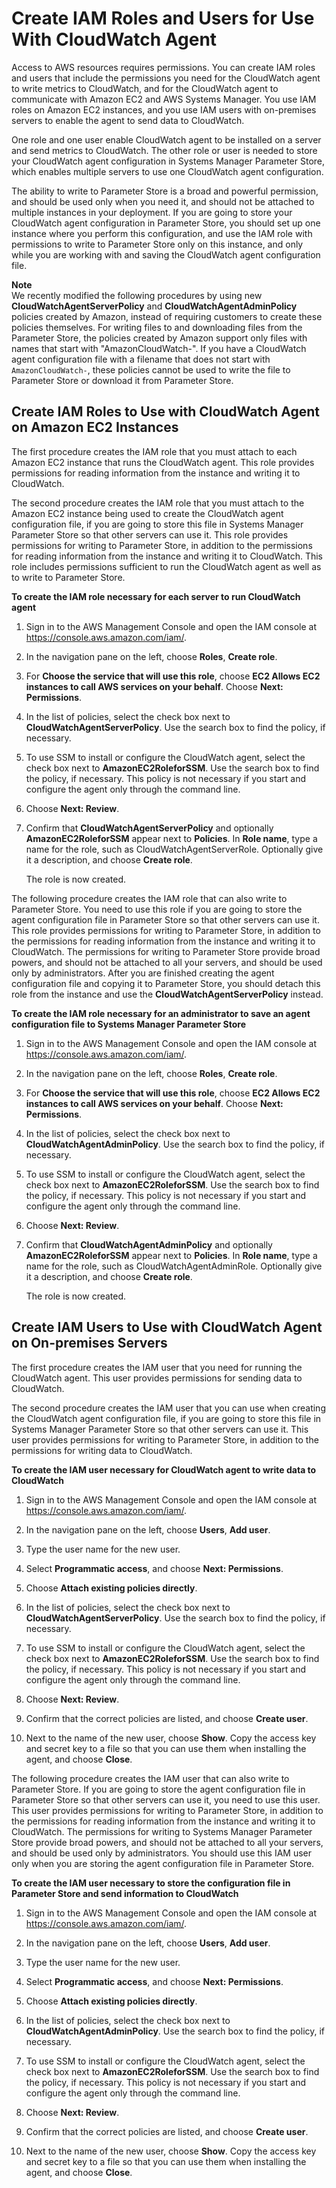 # Create IAM Roles and Users for Use With CloudWatch Agent<a name="create-iam-roles-for-cloudwatch-agent"></a>

Access to AWS resources requires permissions\. You can create IAM roles and users that include the permissions you need for the CloudWatch agent to write metrics to CloudWatch, and for the CloudWatch agent to communicate with Amazon EC2 and AWS Systems Manager\. You use IAM roles on Amazon EC2 instances, and you use IAM users with on\-premises servers to enable the agent to send data to CloudWatch\.

One role and one user enable CloudWatch agent to be installed on a server and send metrics to CloudWatch\. The other role or user is needed to store your CloudWatch agent configuration in Systems Manager Parameter Store, which enables multiple servers to use one CloudWatch agent configuration\.

The ability to write to Parameter Store is a broad and powerful permission, and should be used only when you need it, and should not be attached to multiple instances in your deployment\. If you are going to store your CloudWatch agent configuration in Parameter Store, you should set up one instance where you perform this configuration, and use the IAM role with permissions to write to Parameter Store only on this instance, and only while you are working with and saving the CloudWatch agent configuration file\.

**Note**  
We recently modified the following procedures by using new **CloudWatchAgentServerPolicy** and **CloudWatchAgentAdminPolicy** policies created by Amazon, instead of requiring customers to create these policies themselves\. For writing files to and downloading files from the Parameter Store, the policies created by Amazon support only files with names that start with "AmazonCloudWatch\-"\. If you have a CloudWatch agent configuration file with a filename that does not start with `AmazonCloudWatch-`, these policies cannot be used to write the file to Parameter Store or download it from Parameter Store\.

## Create IAM Roles to Use with CloudWatch Agent on Amazon EC2 Instances<a name="create-iam-roles-for-cloudwatch-agent-roles"></a>

The first procedure creates the IAM role that you must attach to each Amazon EC2 instance that runs the CloudWatch agent\. This role provides permissions for reading information from the instance and writing it to CloudWatch\.

The second procedure creates the IAM role that you must attach to the Amazon EC2 instance being used to create the CloudWatch agent configuration file, if you are going to store this file in Systems Manager Parameter Store so that other servers can use it\. This role provides permissions for writing to Parameter Store, in addition to the permissions for reading information from the instance and writing it to CloudWatch\. This role includes permissions sufficient to run the CloudWatch agent as well as to write to Parameter Store\.

**To create the IAM role necessary for each server to run CloudWatch agent**

1. Sign in to the AWS Management Console and open the IAM console at [https://console\.aws\.amazon\.com/iam/](https://console.aws.amazon.com/iam/)\.

1. In the navigation pane on the left, choose **Roles**, **Create role**\. 

1. For **Choose the service that will use this role**, choose ****EC2** Allows EC2 instances to call AWS services on your behalf**\. Choose **Next: Permissions**\.

1. In the list of policies, select the check box next to **CloudWatchAgentServerPolicy**\. Use the search box to find the policy, if necessary\. 

1. To use SSM to install or configure the CloudWatch agent, select the check box next to **AmazonEC2RoleforSSM**\. Use the search box to find the policy, if necessary\. This policy is not necessary if you start and configure the agent only through the command line\.

1. Choose **Next: Review**\.

1. Confirm that **CloudWatchAgentServerPolicy** and optionally **AmazonEC2RoleforSSM** appear next to **Policies**\. In **Role name**, type a name for the role, such as CloudWatchAgentServerRole\. Optionally give it a description, and choose **Create role**\.

   The role is now created\.

The following procedure creates the IAM role that can also write to Parameter Store\. You need to use this role if you are going to store the agent configuration file in Parameter Store so that other servers can use it\. This role provides permissions for writing to Parameter Store, in addition to the permissions for reading information from the instance and writing it to CloudWatch\. The permissions for writing to Parameter Store provide broad powers, and should not be attached to all your servers, and should be used only by administrators\. After you are finished creating the agent configuration file and copying it to Parameter Store, you should detach this role from the instance and use the **CloudWatchAgentServerPolicy** instead\.

**To create the IAM role necessary for an administrator to save an agent configuration file to Systems Manager Parameter Store**

1. Sign in to the AWS Management Console and open the IAM console at [https://console\.aws\.amazon\.com/iam/](https://console.aws.amazon.com/iam/)\.

1. In the navigation pane on the left, choose **Roles**, **Create role**\. 

1.  For **Choose the service that will use this role**, choose ****EC2** Allows EC2 instances to call AWS services on your behalf**\. Choose **Next: Permissions**\.

1. In the list of policies, select the check box next to **CloudWatchAgentAdminPolicy**\. Use the search box to find the policy, if necessary\. 

1. To use SSM to install or configure the CloudWatch agent, select the check box next to **AmazonEC2RoleforSSM**\. Use the search box to find the policy, if necessary\. This policy is not necessary if you start and configure the agent only through the command line\.

1. Choose **Next: Review**\.

1. Confirm that **CloudWatchAgentAdminPolicy** and optionally **AmazonEC2RoleforSSM** appear next to **Policies**\. In **Role name**, type a name for the role, such as CloudWatchAgentAdminRole\. Optionally give it a description, and choose **Create role**\.

   The role is now created\.

## Create IAM Users to Use with CloudWatch Agent on On\-premises Servers<a name="create-iam-roles-for-cloudwatch-agent-users"></a>

The first procedure creates the IAM user that you need for running the CloudWatch agent\. This user provides permissions for sending data to CloudWatch\.

The second procedure creates the IAM user that you can use when creating the CloudWatch agent configuration file, if you are going to store this file in Systems Manager Parameter Store so that other servers can use it\. This user provides permissions for writing to Parameter Store, in addition to the permissions for writing data to CloudWatch\. 

**To create the IAM user necessary for CloudWatch agent to write data to CloudWatch**

1. Sign in to the AWS Management Console and open the IAM console at [https://console\.aws\.amazon\.com/iam/](https://console.aws.amazon.com/iam/)\.

1. In the navigation pane on the left, choose **Users**, **Add user**\. 

1. Type the user name for the new user\.

1. Select **Programmatic access**, and choose **Next: Permissions**\.

1. Choose **Attach existing policies directly**\.

1. In the list of policies, select the check box next to **CloudWatchAgentServerPolicy**\. Use the search box to find the policy, if necessary\.

1. To use SSM to install or configure the CloudWatch agent, select the check box next to **AmazonEC2RoleforSSM**\. Use the search box to find the policy, if necessary\. This policy is not necessary if you start and configure the agent only through the command line\.

1. Choose **Next: Review**\.

1. Confirm that the correct policies are listed, and choose **Create user**\.

1. Next to the name of the new user, choose **Show**\. Copy the access key and secret key to a file so that you can use them when installing the agent, and choose **Close**\. 

The following procedure creates the IAM user that can also write to Parameter Store\. If you are going to store the agent configuration file in Parameter Store so that other servers can use it, you need to use this user\. This user provides permissions for writing to Parameter Store, in addition to the permissions for reading information from the instance and writing it to CloudWatch\. The permissions for writing to Systems Manager Parameter Store provide broad powers, and should not be attached to all your servers, and should be used only by administrators\. You should use this IAM user only when you are storing the agent configuration file in Parameter Store\.

**To create the IAM user necessary to store the configuration file in Parameter Store and send information to CloudWatch**

1. Sign in to the AWS Management Console and open the IAM console at [https://console\.aws\.amazon\.com/iam/](https://console.aws.amazon.com/iam/)\.

1. In the navigation pane on the left, choose **Users**, **Add user**\. 

1. Type the user name for the new user\.

1. Select **Programmatic access**, and choose **Next: Permissions**\.

1. Choose **Attach existing policies directly**\.

1. In the list of policies, select the check box next to **CloudWatchAgentAdminPolicy**\. Use the search box to find the policy, if necessary\.

1. To use SSM to install or configure the CloudWatch agent, select the check box next to **AmazonEC2RoleforSSM**\. Use the search box to find the policy, if necessary\. This policy is not necessary if you start and configure the agent only through the command line\.

1. Choose **Next: Review**\.

1. Confirm that the correct policies are listed, and choose **Create user**\.

1. Next to the name of the new user, choose **Show**\. Copy the access key and secret key to a file so that you can use them when installing the agent, and choose **Close**\. 